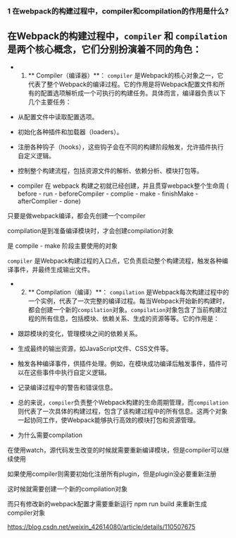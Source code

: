 ### 1 在webpack的构建过程中，compiler和compilation的作用是什么?
## 在Webpack的构建过程中，`compiler` 和 `compilation` 是两个核心概念，它们分别扮演着不同的角色：

- 1. ** Compiler（编译器）**：
`compiler` 是Webpack的核心对象之一，它代表了整个Webpack的编译过程。它的作用是将Webpack配置文件和所有的配置选项解析成一个可执行的构建任务。具体而言，编译器负责以下几个主要任务：

- 从配置文件中读取配置选项。
- 初始化各种插件和加载器（loaders）。
- 注册各种钩子（hooks），这些钩子会在不同的构建阶段触发，允许插件执行自定义逻辑。
- 控制整个构建流程，包括资源文件的解析、依赖分析、模块打包等。

- compiler 在 webpack 构建之初就已经创建，并且贯穿webpack整个生命周 ( before - run - beforeCompiler - complie - make - finishMake - afterComplier - done)

只要是做webpack编译，都会先创建一个compiler

compilation是到准备编译模块时，才会创建compilation对象

是 compile - make 阶段主要使用的对象


`compiler` 是Webpack构建过程的入口点，它负责启动整个构建流程，触发各种编译事件，并最终生成输出文件。

- 2. ** Compilation（编译）**：
`compilation` 是Webpack每次构建过程中的一个实例，代表了一次完整的编译过程。每当Webpack开始新的构建时，都会创建一个新的`compilation`对象。`compilation`对象包含了当前构建过程的所有信息，包括模块、依赖关系、生成的资源等等。它的作用是：

- 跟踪模块的变化，管理模块之间的依赖关系。
- 生成最终的输出资源，如JavaScript文件、CSS文件等。
- 触发各种编译事件，供插件处理。例如，在模块成功编译后触发事件，插件可以在这些事件中执行自定义逻辑。
- 记录编译过程中的警告和错误信息。

- 总的来说，`compiler`负责整个Webpack构建的生命周期管理，而`compilation`则代表了一次具体的构建过程，包含了该构建过程中的所有信息。这两个对象一起协同工作，使Webpack能够执行高效的模块打包和资源管理。

- 为什么需要compilation

在使用watch，源代码发生改变的时候就需要重新编译模块，但是compiler可以继续使用

如果使用compiler则需要初始化注册所有plugin，但是plugin没必要重新注册

这时候就需要创建一个新的compilation对象

而只有修改新的webpack配置才需要重新运行 npm run build 来重新生成 compiler对象

https://blog.csdn.net/weixin_42614080/article/details/110507675